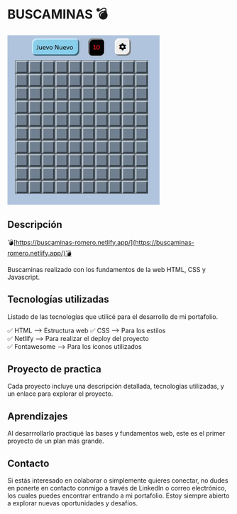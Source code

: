 # BUSCAMINAS 💣

<!-- Coloca una imagen representativa de tu desarrollo siempre que puedas -->

![Buscaminas](https://github.com/arromero4/buscaminas/blob/main/buscaminas-portada.JPG?raw=true)

## Descripción

💣[https://buscaminas-romero.netlify.app/](https://buscaminas-romero.netlify.app/)💣

Buscaminas realizado con los fundamentos de la web HTML, CSS y Javascript.

## Tecnologías utilizadas

Listado de  las tecnologías que utilicé para el desarrollo de mi portafolio. 

✅ HTML --> Estructura web
✅ CSS --> Para los estilos  
✅ Netlify --> Para realizar el deploy del proyecto  
✅ Fontawesome --> Para los iconos utilizados


## Proyecto de practica

Cada proyecto incluye una descripción detallada, tecnologías utilizadas, y un enlace para explorar el proyecto.


## Aprendizajes
Al desarrrollarlo practiqué las bases y fundamentos web, este es el primer proyecto de un plan más grande.

## Contacto
Si estás interesado en colaborar o simplemente quieres conectar, no dudes en ponerte en contacto conmigo a través de LinkedIn o correo electrónico, los cuales puedes encontrar entrando a mi portafolio. Estoy siempre abierto a explorar nuevas oportunidades y desafíos.
